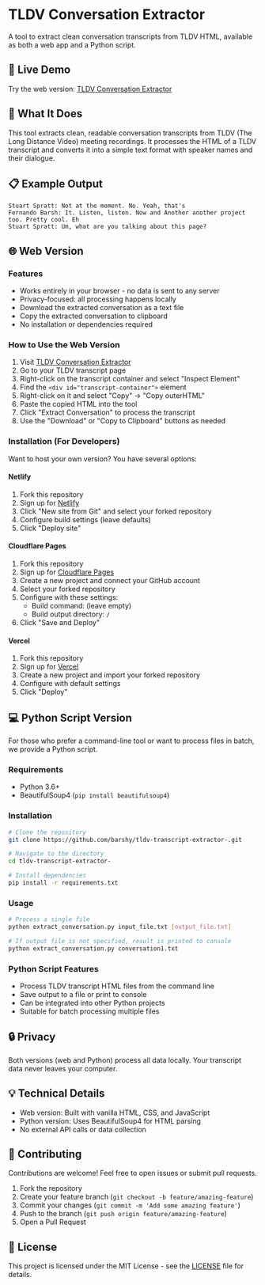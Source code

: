 # TLDV Conversation Extractor

A tool to extract clean conversation transcripts from TLDV HTML, available as both a web app and a Python script.

## 🚀 Live Demo

Try the web version: [TLDV Conversation Extractor](https://barshy-tldv-transcript-extractor.netlify.app)

## 🎯 What It Does

This tool extracts clean, readable conversation transcripts from TLDV (The Long Distance Video) meeting recordings. It processes the HTML of a TLDV transcript and converts it into a simple text format with speaker names and their dialogue.

## 📋 Example Output

```
Stuart Spratt: Not at the moment. No. Yeah, that's
Fernando Barsh: It. Listen, listen. Now and Another another project too. Pretty cool. Eh
Stuart Spratt: Um, what are you talking about this page?
```

## 🌐 Web Version

### Features
- Works entirely in your browser - no data is sent to any server
- Privacy-focused: all processing happens locally
- Download the extracted conversation as a text file
- Copy the extracted conversation to clipboard
- No installation or dependencies required

### How to Use the Web Version
1. Visit [TLDV Conversation Extractor](https://barshy-tldv-transcript-extractor.netlify.app)
2. Go to your TLDV transcript page
3. Right-click on the transcript container and select "Inspect Element"
4. Find the `<div id="transcript-container">` element
5. Right-click on it and select "Copy" → "Copy outerHTML"
6. Paste the copied HTML into the tool
7. Click "Extract Conversation" to process the transcript
8. Use the "Download" or "Copy to Clipboard" buttons as needed

### Installation (For Developers)

Want to host your own version? You have several options:

#### Netlify
1. Fork this repository
2. Sign up for [Netlify](https://app.netlify.com/)
3. Click "New site from Git" and select your forked repository
4. Configure build settings (leave defaults)
5. Click "Deploy site"

#### Cloudflare Pages
1. Fork this repository
2. Sign up for [Cloudflare Pages](https://pages.cloudflare.com/)
3. Create a new project and connect your GitHub account
4. Select your forked repository
5. Configure with these settings:
   - Build command: (leave empty)
   - Build output directory: `/`
6. Click "Save and Deploy"

#### Vercel
1. Fork this repository
2. Sign up for [Vercel](https://vercel.com/)
3. Create a new project and import your forked repository
4. Configure with default settings
5. Click "Deploy"

## 💻 Python Script Version

For those who prefer a command-line tool or want to process files in batch, we provide a Python script.

### Requirements
- Python 3.6+
- BeautifulSoup4 (`pip install beautifulsoup4`)

### Installation
```bash
# Clone the repository
git clone https://github.com/barshy/tldv-transcript-extractor-.git

# Navigate to the directory
cd tldv-transcript-extractor-

# Install dependencies
pip install -r requirements.txt
```

### Usage
```bash
# Process a single file
python extract_conversation.py input_file.txt [output_file.txt]

# If output file is not specified, result is printed to console
python extract_conversation.py conversation1.txt
```

### Python Script Features
- Process TLDV transcript HTML files from the command line
- Save output to a file or print to console
- Can be integrated into other Python projects
- Suitable for batch processing multiple files

## 🔒 Privacy

Both versions (web and Python) process all data locally. Your transcript data never leaves your computer.

## 💡 Technical Details

- Web version: Built with vanilla HTML, CSS, and JavaScript
- Python version: Uses BeautifulSoup4 for HTML parsing
- No external API calls or data collection

## 🤝 Contributing

Contributions are welcome! Feel free to open issues or submit pull requests.

1. Fork the repository
2. Create your feature branch (`git checkout -b feature/amazing-feature`)
3. Commit your changes (`git commit -m 'Add some amazing feature'`)
4. Push to the branch (`git push origin feature/amazing-feature`)
5. Open a Pull Request

## 📄 License

This project is licensed under the MIT License - see the [LICENSE](LICENSE) file for details.
